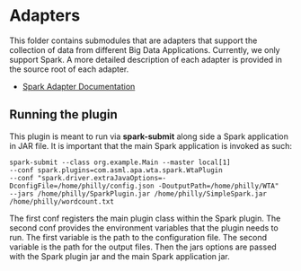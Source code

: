 # Adapters

This folder contains submodules that are adapters that support the collection of data from different
Big Data Applications. Currently, we only support Spark. A more detailed description of each adapter is provided in the
source root of each adapter.

- [Spark Adapter Documentation ](/adapter/spark/README.md)

## Running the plugin
This plugin is meant to run via **spark-submit** along side a Spark application in JAR file. It is important that the
main Spark application is invoked as such:

```
spark-submit --class org.example.Main --master local[1] 
--conf spark.plugins=com.asml.apa.wta.spark.WtaPlugin 
--conf "spark.driver.extraJavaOptions=-DconfigFile=/home/philly/config.json -DoutputPath=/home/philly/WTA" 
--jars /home/philly/SparkPlugin.jar /home/philly/SimpleSpark.jar 
/home/philly/wordcount.txt
```

The first conf registers the main plugin class within the Spark plugin. The second conf provides the environment
variables that the plugin needs to run. The first variable is the path to the configuration file. The second variable
is the path for the output files. Then the jars options are passed with the Spark plugin jar and the main Spark
application jar.